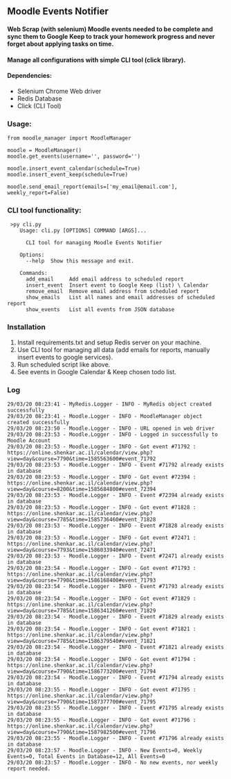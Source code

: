 ## Moodle Events Notifier

#### Web Scrap (with selenium) Moodle events needed to be complete and sync them to Google Keep to track your homework progress and never forget about applying tasks on time.
#### Manage all configurations with simple CLI tool (click library).

#### Dependencies:
- Selenium Chrome Web driver
- Redis Database
- Click (CLI Tool)

### Usage:
```
from moodle_manager import MoodleManager

moodle = MoodleManager()
moodle.get_events(username='', password='')

moodle.insert_event_calendar(schedule=True)
moodle.insert_event_keep(schedule=True)

moodle.send_email_report(emails=['my_email@email.com'], weekly_report=False)
```

### CLI tool functionality:
```
 >py cli.py
    Usage: cli.py [OPTIONS] COMMAND [ARGS]...
    
      CLI tool for managing Moodle Events Notifier
    
    Options:
      --help  Show this message and exit.
    
    Commands:
      add_email     Add email address to scheduled report
      insert_event  Insert event to Google Keep (list) \ Calendar
      remove_email  Remove email address from scheduled report
      show_emails   List all names and email addresses of scheduled report
      show_events   List all events from JSON database
```

### Installation
1. Install requirements.txt and setup Redis server on your machine.
2. Use CLI tool for managing all data (add emails for reports, manually insert events to google services).
3. Run scheduled script like above.
4. See events in Google Calendar & Keep chosen todo list.


### Log
```
29/03/20 08:23:41 - MyRedis.Logger - INFO - MyRedis object created successfully
29/03/20 08:23:41 - Moodle.Logger - INFO - MoodleManager object created successfully
29/03/20 08:23:50 - Moodle.Logger - INFO - URL opened in web driver
29/03/20 08:23:53 - Moodle.Logger - INFO - Logged in successfully to Moodle Account
29/03/20 08:23:53 - Moodle.Logger - INFO - Got event #71792 : https://online.shenkar.ac.il/calendar/view.php?view=day&course=7790&time=1585563600#event_71792
29/03/20 08:23:53 - Moodle.Logger - INFO - Event #71792 already exists in database
29/03/20 08:23:53 - Moodle.Logger - INFO - Got event #72394 : https://online.shenkar.ac.il/calendar/view.php?view=day&course=8200&time=1585684800#event_72394
29/03/20 08:23:53 - Moodle.Logger - INFO - Event #72394 already exists in database
29/03/20 08:23:53 - Moodle.Logger - INFO - Got event #71828 : https://online.shenkar.ac.il/calendar/view.php?view=day&course=7785&time=1585736460#event_71828
29/03/20 08:23:53 - Moodle.Logger - INFO - Event #71828 already exists in database
29/03/20 08:23:53 - Moodle.Logger - INFO - Got event #72471 : https://online.shenkar.ac.il/calendar/view.php?view=day&course=7793&time=1586033940#event_72471
29/03/20 08:23:53 - Moodle.Logger - INFO - Event #72471 already exists in database
29/03/20 08:23:54 - Moodle.Logger - INFO - Got event #71793 : https://online.shenkar.ac.il/calendar/view.php?view=day&course=7790&time=1586168400#event_71793
29/03/20 08:23:54 - Moodle.Logger - INFO - Event #71793 already exists in database
29/03/20 08:23:54 - Moodle.Logger - INFO - Got event #71829 : https://online.shenkar.ac.il/calendar/view.php?view=day&course=7785&time=1586341260#event_71829
29/03/20 08:23:54 - Moodle.Logger - INFO - Event #71829 already exists in database
29/03/20 08:23:54 - Moodle.Logger - INFO - Got event #71821 : https://online.shenkar.ac.il/calendar/view.php?view=day&course=7785&time=1586379540#event_71821
29/03/20 08:23:54 - Moodle.Logger - INFO - Event #71821 already exists in database
29/03/20 08:23:54 - Moodle.Logger - INFO - Got event #71794 : https://online.shenkar.ac.il/calendar/view.php?view=day&course=7790&time=1586773200#event_71794
29/03/20 08:23:54 - Moodle.Logger - INFO - Event #71794 already exists in database
29/03/20 08:23:55 - Moodle.Logger - INFO - Got event #71795 : https://online.shenkar.ac.il/calendar/view.php?view=day&course=7790&time=1587377700#event_71795
29/03/20 08:23:55 - Moodle.Logger - INFO - Event #71795 already exists in database
29/03/20 08:23:55 - Moodle.Logger - INFO - Got event #71796 : https://online.shenkar.ac.il/calendar/view.php?view=day&course=7790&time=1587982500#event_71796
29/03/20 08:23:55 - Moodle.Logger - INFO - Event #71796 already exists in database
29/03/20 08:23:57 - Moodle.Logger - INFO - New Events=0, Weekly Events=0, Total Events in Database=12, All Events=0
29/03/20 08:23:57 - Moodle.Logger - INFO - No new events, nor weekly report needed.

```
